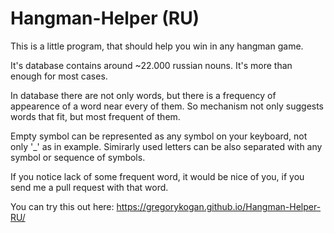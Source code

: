 # Hangman-Helper (RU)

This is a little program, that should help you win in any hangman game.

It's database contains around ~22.000 russian nouns. It's more than enough for most cases.

In database there are not only words, but there is a frequency of appearence of a word near every of them.
So mechanism not only suggests words that fit, but most frequent of them.

Empty symbol can be represented as any symbol on your keyboard, not only '_' as in example.
Simirarly used letters can be also separated with any symbol or sequence of symbols.

If you notice lack of some frequent word, it would be nice of you, if you send me a pull request
with that word.

You can try this out here: https://gregorykogan.github.io/Hangman-Helper-RU/
